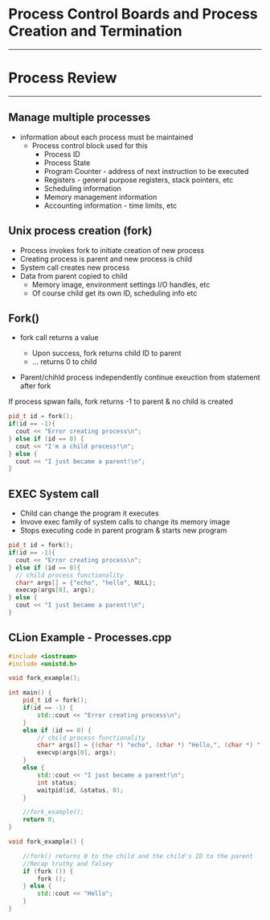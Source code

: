 # Process Control Boards and Process Creation and Termination
---

# Process Review
---

## Manage multiple processes
- information about each process must be maintained
  - Process control block used for this
    - Process ID
    - Process State
    - Program Counter - address of next instruction to be executed
    - Registers - general purpose registers, stack pointers, etc
    - Scheduling information
    - Memory management information
    - Accounting information - time limits, etc 

## Unix process creation (fork)
- Process invokes fork to initiate creation of new process
- Creating process is parent and new process is child
- System call creates new process
- Data from parent copied to child
  - Memory image, environment settings I/O handles, etc
  - Of course child get its own ID, scheduling info etc


## Fork()
- fork call returns a value
  - Upon success, fork returns child ID to parent
  - ... returns 0 to child

- Parent/chihld process independently continue exeuction from statement after fork

If process spwan fails, fork returns -1 to parent & no child is created

```c++
pid_t id = fork();
if(id == -1){
  cout << "Error creating process\n";
} else if (id == 0) {
  cout << "I'm a child process!\n";
} else {
  cout << "I just became a parent!\n";
}
```

## EXEC System call
- Child can change the program it executes
- Invove exec family of system calls to change its memory image
- Stops executing code in parent program & starts new program

```c++
pid_t id = fork();
if(id == -1){
  cout << "Error creating process\n";
} else if (id == 0){
  // child process functionality
  char* args[] = {"echo", "hello", NULL};
  execvp(args[0], args);
} else {
  cout << "I just became a parent!\n";
}
```

## CLion Example - Processes.cpp

```c++
#include <iostream>
#include <unistd.h>

void fork_example();

int main() {
    pid_t id = fork();
    if(id == -1) {
        std::cout << "Error creating process\n";
    }
    else if (id == 0) {
        // child process functionality
        char* args[] = {(char *) "echo", (char *) "Hello,", (char *) " World!", NULL};
        execvp(args[0], args);
    }
    else {
        std::cout << "I just became a parent!\n";
        int status;
        waitpid(id, &status, 0);
    }

    //fork_example();
    return 0;
}

void fork_example() {

    //fork() returns 0 to the child and the child's ID to the parent
    //Recap truthy and falsey
    if (fork ()) {
        fork ();
    } else {
        std::cout << "Hello";
    }
}

```
